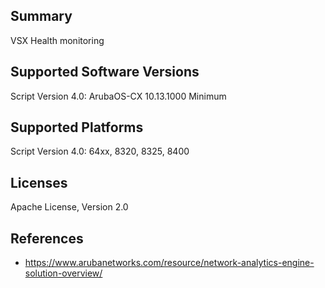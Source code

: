 ## Summary

VSX Health monitoring

## Supported Software Versions

Script Version 4.0: ArubaOS-CX 10.13.1000 Minimum

## Supported Platforms

Script Version 4.0: 64xx, 8320, 8325, 8400


## Licenses

Apache License, Version 2.0

## References

- https://www.arubanetworks.com/resource/network-analytics-engine-solution-overview/
